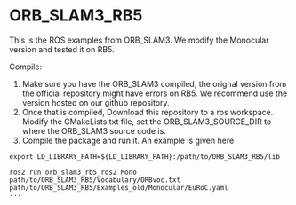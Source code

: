 # ORB_SLAM3_RB5

This is the ROS examples from ORB_SLAM3. We modify the Monocular version and tested it on RB5.

Compile:
1. Make sure you have the ORB_SLAM3 compiled, the orignal version from the official repository might have errors on RB5. We recommend use the version hosted on our github repository.
2. Once that is compiled, Download this repository to a ros workspace. Modify the CMakeLists.txt file, set the ORB_SLAM3_SOURCE_DIR to where the ORB_SLAM3 source code is.
3. Compile the package and run it. An example is given here

```
export LD_LIBRARY_PATH=${LD_LIBRARY_PATH}:/path/to/ORB_SLAM3_RB5/lib

ros2 run orb_slam3_rb5_ros2 Mono path/to/ORB_SLAM3_RB5/Vocabulary/ORBvoc.txt path/to/ORB_SLAM3_RB5/Examples_old/Monocular/EuRoC.yaml
···